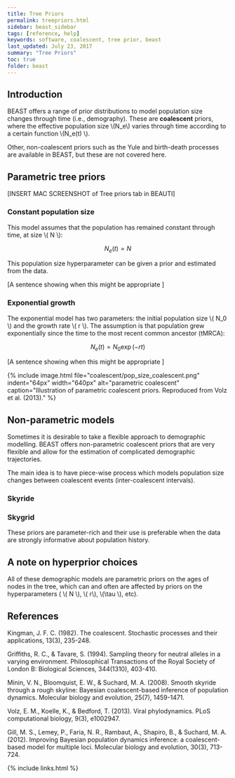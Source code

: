 ```yaml
---
title: Tree Priors
permalink: treepriors.html
sidebar: beast_sidebar
tags: [reference, help]
keywords: software, coalescent, tree prior, beast
last_updated: July 23, 2017
summary: "Tree Priors"
toc: true
folder: beast
---
```


## Introduction 
 
BEAST offers a range of prior distributions to model population size changes through time (i.e., demography).
These are **coalescent** priors, where the effective population size \\(N_e\\) varies through time according to a certain function \\(N_e(t) \\).

Other, non-coalescent priors such as the Yule and birth-death processes are available in BEAST, but these are not covered here.

## Parametric tree priors

[INSERT MAC SCREENSHOT of Tree priors tab in BEAUTI]

### Constant population size

This model assumes that the population has remained constant through time, at size \\( N \\):

$$ N_e (t) = N$$

This population size hyperparameter can be given a prior and estimated from the data.

[A sentence showing when this might be appropriate ]
 
 
### Exponential growth

The exponential model has two parameters: the initial population size \\( N_0 \\) and the growth rate \\( r \\).
The assumption is that population grew exponentially since the time to the most recent common ancestor (tMRCA):

$$ N_e(t) = N_0 \exp(-rt) $$

[A sentence showing when this might be appropriate ]


{% include image.html file="coalescent/pop_size_coalescent.png" indent="64px" width="640px" alt="parametric coalescent" caption="Illustration of parametric coalescent priors. Reproduced from Volz et al. (2013)." %}

## Non-parametric models

Sometimes it is desirable to take a flexible approach to demographic modelling.
BEAST offers non-parametric coalescent priors that are very flexible and allow for the estimation of complicated demographic trajectories.

The main idea is to have piece-wise process which models population size changes between coalescent events (inter-coalescent intervals). 

### Skyride

### Skygrid

These priors are parameter-rich and their use is preferable when the data are strongly informative about population history.

## A note on hyperprior choices

All of these demographic models are parametric priors on the ages of nodes in the tree, which can and often are affected by priors on the hyperparameters ( \\( N \\), \\( r\\), \\(\tau \\), etc).

## References

Kingman, J. F. C. (1982). The coalescent. Stochastic processes and their applications, 13(3), 235-248.

Griffiths, R. C., & Tavare, S. (1994). Sampling theory for neutral alleles in a varying environment. Philosophical Transactions of the Royal Society of London B: Biological Sciences, 344(1310), 403-410.

Minin, V. N., Bloomquist, E. W., & Suchard, M. A. (2008). Smooth skyride through a rough skyline: Bayesian coalescent-based inference of population dynamics. Molecular biology and evolution, 25(7), 1459-1471.

Volz, E. M., Koelle, K., & Bedford, T. (2013). Viral phylodynamics. PLoS computational biology, 9(3), e1002947.

Gill, M. S., Lemey, P., Faria, N. R., Rambaut, A., Shapiro, B., & Suchard, M. A. (2012). Improving Bayesian population dynamics inference: a coalescent-based model for multiple loci. Molecular biology and evolution, 30(3), 713-724.

{% include links.html %}